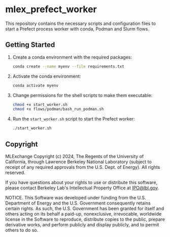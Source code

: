 # mlex_prefect_worker

This repository contains the necessary scripts and configuration files to start a Prefect process worker with conda, Podman and Slurm flows.

## Getting Started

1. Create a conda environment with the required packages:

    ```bash
    conda create --name myenv --file requirements.txt
    ```

2. Activate the conda environment:

    ```bash
    conda activate myenv
    ```

3. Change permissions for the shell scripts to make them executable:

    ```bash
    chmod +x start_worker.sh
    chmod +x flows/podman/bash_run_podman.sh
    ```

4. Run the `start_worker.sh` script to start the Prefect worker:

    ```bash
    ./start_worker.sh
    ```

## Copyright
MLExchange Copyright (c) 2024, The Regents of the University of California,
through Lawrence Berkeley National Laboratory (subject to receipt of
any required approvals from the U.S. Dept. of Energy). All rights reserved.

If you have questions about your rights to use or distribute this software,
please contact Berkeley Lab's Intellectual Property Office at
IPO@lbl.gov.

NOTICE.  This Software was developed under funding from the U.S. Department
of Energy and the U.S. Government consequently retains certain rights.  As
such, the U.S. Government has been granted for itself and others acting on
its behalf a paid-up, nonexclusive, irrevocable, worldwide license in the
Software to reproduce, distribute copies to the public, prepare derivative 
works, and perform publicly and display publicly, and to permit others to do so.
